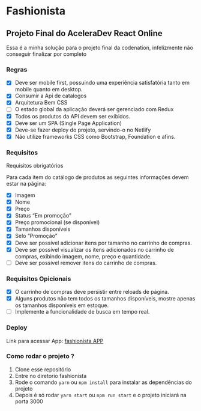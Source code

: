 # Fashionista

## Projeto Final do AceleraDev React Online

Essa é a minha solução para o projeto final da codenation, infelizmente não conseguir finalizar por completo

### Regras

- [x] Deve ser mobile first, possuindo uma experiência satisfatória tanto em mobile quanto em desktop.
- [X] Consumir a Api de catalogos
- [X] Arquitetura Bem CSS
- [ ] O estado global da aplicação deverá ser gerenciado com Redux
- [x] Todos os produtos da API devem ser exibidos.
- [x] Deve ser um SPA (Single Page Application)
- [x] Deve-se fazer deploy do projeto, servindo-o no Netlify
- [x] Não utilize frameworks CSS como Bootstrap, Foundation e afins.

### Requisitos 
Requisitos obrigatórios

Para cada item do catálogo de produtos as seguintes informações devem estar na página:

- [x] Imagem
- [x] Nome
- [x] Preço
- [x] Status “Em promoção”
- [x] Preço promocional (se disponível)
- [x] Tamanhos disponíveis
- [x] Selo “Promoção”
- [x] Deve ser possível adicionar itens por tamanho no carrinho de compras.
- [x] Deve ser possível visualizar os itens adicionados no carrinho de compras, exibindo imagem, nome, preço e quantidade.
- [ ] Deve ser possível remover itens do carrinho de compras.

### Requisitos Opicionais 
- [x] O carrinho de compras deve persistir entre reloads de página.
- [x] Alguns produtos não tem todos os tamanhos disponíveis, mostre apenas os tamanhos disponíveis em estoque.
- [ ] Implemente a funcionalidade de busca em tempo real.

### Deploy 
Link para acessar App: [fashionista APP](https://fashionista-edson-marques.netlify.app/)

### Como rodar o projeto ?
1. Clone esse repositório
2. Entre no diretorio fashionista
3. Rode o comando `yarn` ou `npm install` para instalar as dependências do projeto
4. Depois é só rodar `yarn start` ou `npm run start` e o projeto iniciará na porta 3000
